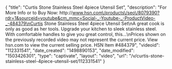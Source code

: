 {
    "title": "Curtis Stone Stainless Steel 4piece Utensil Set",
    "description": "For More Info or to Buy Now: http:\/\/www.hsn.com\/products\/seo\/8079390?rdr=1&sourceid=youtube&cm_mmc=Social-_-Youtube-_-ProductVideo-_-484379\nCurtis Stone Stainless Steel 4piece Utensil Set\nA great cook is only as good as her tools. Upgrade your kitchen to sleek stainless steel. With comfortable handles to give you great control, this...\nPrices shown on the previously recorded video may not represent the current price.  View hsn.com to view the current selling price. HSN Item #484379",
    "videoid": "112331541",
    "date_created": "1498890153",
    "date_modified": "1503426301",
    "type": "captivate",
    "layout": "video",
    "url": "\/v\/curtis-stone-stainless-steel-4piece-utensil-set\/112331541"
}